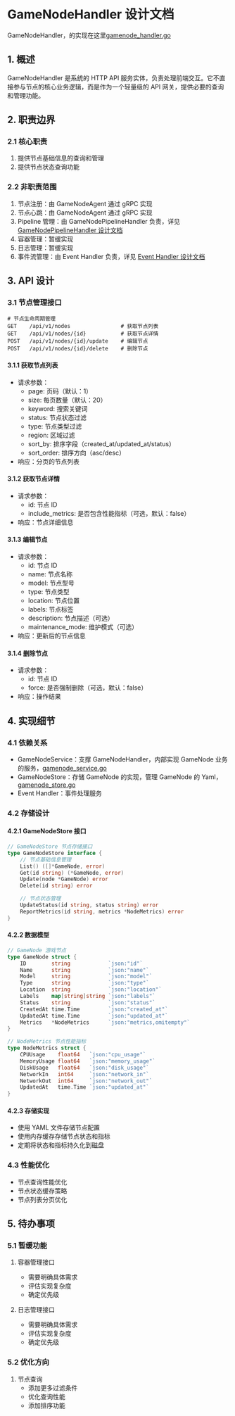 # GameNodeHandler 设计文档

GameNodeHandler，的实现在这里[gamenode_handler.go](../../internal/api/gamenode_handler.go)

## 1. 概述

GameNodeHandler 是系统的 HTTP API 服务实体，负责处理前端交互。它不直接参与节点的核心业务逻辑，而是作为一个轻量级的 API 网关，提供必要的查询和管理功能。

## 2. 职责边界

### 2.1 核心职责

1. 提供节点基础信息的查询和管理
2. 提供节点状态查询功能

### 2.2 非职责范围

1. 节点注册：由 GameNodeAgent 通过 gRPC 实现
2. 节点心跳：由 GameNodeAgent 通过 gRPC 实现
3. Pipeline 管理：由 GameNodePipelineHandler 负责，详见 [GameNodePipelineHandler 设计文档](gamenode_pipeline_handler.md)
4. 容器管理：暂缓实现
5. 日志管理：暂缓实现
6. 事件流管理：由 Event Handler 负责，详见 [Event Handler 设计文档](event_handler.md)

## 3. API 设计

### 3.1 节点管理接口

```http
# 节点生命周期管理
GET    /api/v1/nodes                # 获取节点列表
GET    /api/v1/nodes/{id}           # 获取节点详情
POST   /api/v1/nodes/{id}/update    # 编辑节点
POST   /api/v1/nodes/{id}/delete    # 删除节点
```

#### 3.1.1 获取节点列表

- 请求参数：
  - page: 页码（默认：1）
  - size: 每页数量（默认：20）
  - keyword: 搜索关键词
  - status: 节点状态过滤
  - type: 节点类型过滤
  - region: 区域过滤
  - sort_by: 排序字段（created_at/updated_at/status）
  - sort_order: 排序方向（asc/desc）
- 响应：分页的节点列表

#### 3.1.2 获取节点详情

- 请求参数：
  - id: 节点 ID
  - include_metrics: 是否包含性能指标（可选，默认：false）
- 响应：节点详细信息

#### 3.1.3 编辑节点

- 请求参数：
  - id: 节点 ID
  - name: 节点名称
  - model: 节点型号
  - type: 节点类型
  - location: 节点位置
  - labels: 节点标签
  - description: 节点描述（可选）
  - maintenance_mode: 维护模式（可选）
- 响应：更新后的节点信息

#### 3.1.4 删除节点

- 请求参数：
  - id: 节点 ID
  - force: 是否强制删除（可选，默认：false）
- 响应：操作结果

## 4. 实现细节

### 4.1 依赖关系

- GameNodeService：支撑 GameNodeHandler，内部实现 GameNode 业务的服务，[gamenode_service.go](../../internal/service/gamenode_service.go)
- GameNodeStore：存储 GameNode 的实现，管理 GameNode 的 Yaml，[gamenode_store.go](../../internal/store/gamenode_store.go)
- Event Handler：事件处理服务

### 4.2 存储设计

#### 4.2.1 GameNodeStore 接口

```go
// GameNodeStore 节点存储接口
type GameNodeStore interface {
    // 节点基础信息管理
    List() ([]*GameNode, error)
    Get(id string) (*GameNode, error)
    Update(node *GameNode) error
    Delete(id string) error

    // 节点状态管理
    UpdateStatus(id string, status string) error
    ReportMetrics(id string, metrics *NodeMetrics) error
}
```

#### 4.2.2 数据模型

```go
// GameNode 游戏节点
type GameNode struct {
    ID        string            `json:"id"`
    Name      string            `json:"name"`
    Model     string            `json:"model"`
    Type      string            `json:"type"`
    Location  string            `json:"location"`
    Labels    map[string]string `json:"labels"`
    Status    string            `json:"status"`
    CreatedAt time.Time         `json:"created_at"`
    UpdatedAt time.Time         `json:"updated_at"`
    Metrics   *NodeMetrics      `json:"metrics,omitempty"`
}

// NodeMetrics 节点性能指标
type NodeMetrics struct {
    CPUUsage    float64   `json:"cpu_usage"`
    MemoryUsage float64   `json:"memory_usage"`
    DiskUsage   float64   `json:"disk_usage"`
    NetworkIn   int64     `json:"network_in"`
    NetworkOut  int64     `json:"network_out"`
    UpdatedAt   time.Time `json:"updated_at"`
}
```

#### 4.2.3 存储实现

- 使用 YAML 文件存储节点配置
- 使用内存缓存存储节点状态和指标
- 定期将状态和指标持久化到磁盘

### 4.3 性能优化

- 节点查询性能优化
- 节点状态缓存策略
- 节点列表分页优化

## 5. 待办事项

### 5.1 暂缓功能

1. 容器管理接口

   - 需要明确具体需求
   - 评估实现复杂度
   - 确定优先级

2. 日志管理接口
   - 需要明确具体需求
   - 评估实现复杂度
   - 确定优先级

### 5.2 优化方向

1. 节点查询
   - 添加更多过滤条件
   - 优化查询性能
   - 添加排序功能
